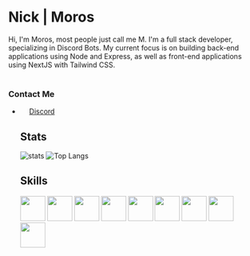 <div align='left'>

<h1 align="left" text="#5651e5">
  Nick | Moros
</h1>
  Hi, I'm Moros, most people just call me M. I'm a full stack developer, specializing in Discord Bots. My current focus is on building back-end applications using Node and Express, as well as front-end applications using NextJS with Tailwind CSS.
<br></br>

### Contact Me
<ul>
  <li><img src="https://assets-global.website-files.com/6257adef93867e50d84d30e2/636e0a6cc3c481a15a141738_icon_clyde_white_RGB.png" width="18" height="12"/><a href="https://discord.com/users/700057705951395921" alt="Moros's Discord Profile Link">Discord</a></li>

## Stats
![stats](https://github-readme-stats.vercel.app/api?username=Moros0741&show_icons=true&theme=omni&count_private=true&hide_border=true&bg_color=0D1117&title_color=f72020&icon_color=f72020&include_all_commits=true) ![Top Langs](https://github-readme-stats.vercel.app/api/top-langs/?username=Moros0741&layout=compact&theme=omni&hide_border=true&bg_color=0D1117&title_color=f72020)

## Skills
<img src="https://media.discordapp.net/attachments/1109196353780858991/1109196504788369478/css.png" width="50" height="50" />
<img src="https://media.discordapp.net/attachments/1109196353780858991/1109196505455276082/html.png" width="50" height="50" />
<img src="https://media.discordapp.net/attachments/1109196353780858991/1109196605837553664/tailwind.png" width="50" height="50" />
<img src="https://media.discordapp.net/attachments/1109196353780858991/1109196605351010385/react.png" width="50" height="50" />
<img src="https://media.discordapp.net/attachments/1109196353780858991/1109196506491269241/nextjs.png" width="50" height="50" />
<img src="https://media.discordapp.net/attachments/1109196353780858991/1109196606131151018/typescript.png" width="50" height="50" />
<img src="https://media.discordapp.net/attachments/1109196353780858991/1109196505799196682/javascript.png" width="50" height="50" />
<img src="https://media.discordapp.net/attachments/1109196353780858991/1109196507233665085/python.png" width="50" height="50" />
<img src="https://media.discordapp.net/attachments/1109196353780858991/1109196506919075910/node.png" width="50" height="50" />
